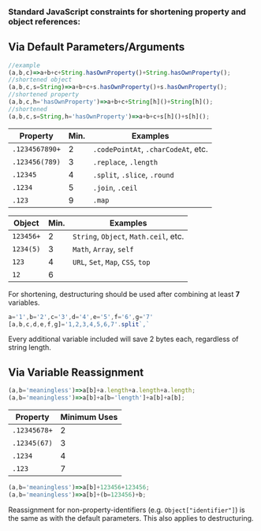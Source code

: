 ### Standard JavaScript constraints for shortening property and object references:
## Via Default Parameters/Arguments
```js
//example
(a,b,c)=>a+b+c+String.hasOwnProperty()+String.hasOwnProperty();
//shortened object
(a,b,c,s=String)=>a+b+c+s.hasOwnProperty()+s.hasOwnProperty();
//shortened property
(a,b,c,h='hasOwnProperty')=>a+b+c+String[h]()+String[h]();
//shortened
(a,b,c,s=String,h='hasOwnProperty')=>a+b+c+s[h]()+s[h]();
```
Property | Min. | Examples
-------- | ---- | --------
`.1234567890+` | 2 | `.codePointAt`, `.charCodeAt`, etc.
`.123456(789)` | 3 | `.replace`, `.length`
`.12345` | 4 | `.split`, `.slice`, `.round`
`.1234` | 5 | `.join`, `.ceil`
`.123` | 9 | `.map`

Object | Min. | Examples
------ | ---- | --------
`123456+` | 2 | `String`, `Object`, `Math.ceil`, etc.
`1234(5)` | 3 | `Math`, `Array`, `self`
`123` | 4 | `URL`, `Set`, `Map`, `CSS`, `top`
`12` | 6

For shortening, destructuring should be used after combining at least **7** variables.
```js
a='1',b='2',c='3',d='4',e='5',f='6',g='7'
[a,b,c,d,e,f,g]='1,2,3,4,5,6,7'.split`,`
```
Every additional variable included will save 2 bytes each, regardless of string length.
## Via Variable Reassignment
```js
(a,b='meaningless')=>a[b]+a.length+a.length+a.length;
(a,b='meaningless')=>a[b]+a[b='length']+a[b]+a[b];
```
Property | Minimum Uses
-------- | ----
`.12345678+` | 2
`.12345(67)` | 3
`.1234` | 4
`.123` | 7

```js
(a,b='meaningless')=>a[b]+123456+123456;
(a,b='meaningless')=>a[b]+(b=123456)+b;
```
Reassignment for non-property-identifiers (e.g. `Object["identifier"]`) is the same as with the default parameters. This also applies to destructuring.
